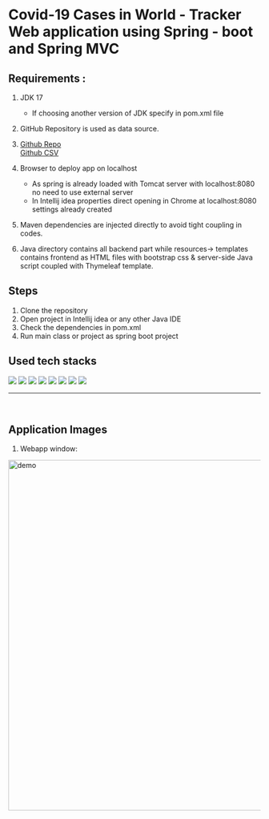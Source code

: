 # Covid-19 Cases in World - Tracker Web application using Spring - boot and Spring MVC

## Requirements :

1. JDK 17 <br/>
    - If choosing another version of JDK specify in pom.xml file
2. GitHub Repository is used as data source. 
3. [Github Repo](https://github.com/CSSEGISandData/COVID-19)<br/>
   [Github CSV](https://raw.githubusercontent.com/CSSEGISandData/COVID-19/master/csse_covid_19_data/csse_covid_19_time_series/time_series_covid19_confirmed_global.csv) 

4. Browser to deploy app on localhost
    - As spring is already loaded with Tomcat server with localhost:8080 no need
      to use external server
    - In Intellij idea properties direct opening in Chrome at localhost:8080 settings already created  
4. Maven dependencies are injected directly to avoid tight coupling in codes.
5. Java directory contains all backend part while resources-> templates contains
   frontend as HTML files with bootstrap css & server-side Java script coupled with Thymeleaf template.

## Steps

1. Clone the repository
2. Open project in Intellij idea or any other Java IDE
3. Check the dependencies in pom.xml
4. Run main class or project as spring boot project

## Used tech stacks

<p>
<img src="https://img.shields.io/badge/Java-ED8B00?style=for-the-badge&logo=java&logoColor=white"/>
<img src="https://img.shields.io/badge/GitHub-100000?style=for-the-badge&logo=github&logoColor=white/">
<img src="https://img.shields.io/badge/IntelliJIDEA-000000.svg?style=for-the-badge&logo=intellij-idea&logoColor=white"/>
<img src="https://img.shields.io/badge/Bootstrap-563D7C?style=for-the-badge&logo=bootstrap&logoColor=white"/>
<img src="https://img.shields.io/badge/Spring_Boot-F2F4F9?style=for-the-badge&logo=spring-boot"/>
<img src="https://img.shields.io/badge/apache_maven-C71A36?style=for-the-badge&logo=apachemaven&logoColor=whit"/>
<img src="https://img.shields.io/badge/HTML5-E34F26?style=for-the-badge&logo=html5&logoColor=white"/>
<img src="https://img.shields.io/badge/Font_Awesome-339AF0?style=for-the-badge&logo=fontawesome&logoColor=white"/>
</p>
<hr>
<br>

## Application Images
1. Webapp window: <br/>
<img alt="demo" src="" width="700"/>